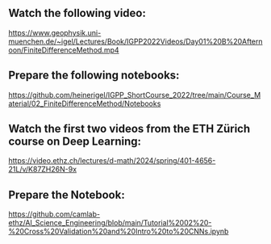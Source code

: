 ## Watch the following video:

https://www.geophysik.uni-muenchen.de/~igel/Lectures/Book/IGPP2022Videos/Day01%20B%20Afternoon/FiniteDifferenceMethod.mp4

## Prepare the following notebooks:

https://github.com/heinerigel/IGPP_ShortCourse_2022/tree/main/Course_Material/02_FiniteDifferenceMethod/Notebooks

## Watch the first two videos from the ETH Zürich course on Deep Learning:

https://video.ethz.ch/lectures/d-math/2024/spring/401-4656-21L/v/K87ZH26N-9x

## Prepare the Notebook:

https://github.com/camlab-ethz/AI_Science_Engineering/blob/main/Tutorial%2002%20-%20Cross%20Validation%20and%20Intro%20to%20CNNs.ipynb
